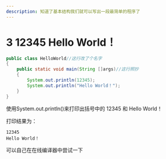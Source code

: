 ```yaml
---
description: 知道了基本结构我们就可以写出一段最简单的程序了
---
```


# 3  12345 Hello World！

```java
public class HelloWorld//这行改了个名字
{
    public static void main(String []args)//这行照抄
    {
        System.out.println(12345);
        System.out.println("Hello World！");
    }
}
```

使用System.out.println\(\)来打印出括号中的 12345 和 Hello World！

打印结果为：

```text
12345
Hello World！
```

可以自己在在线编译器中尝试一下

